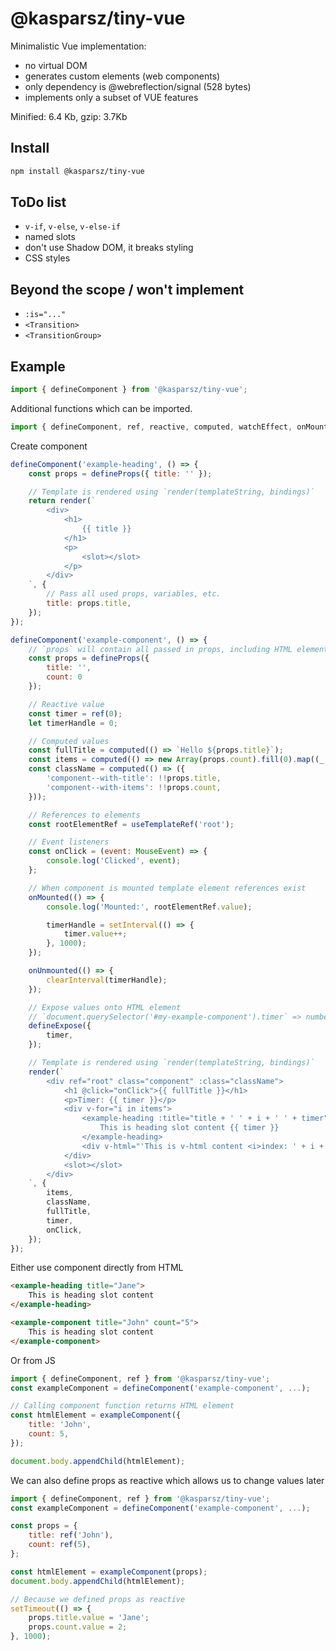 # @kasparsz/tiny-vue

Minimalistic Vue implementation:
* no virtual DOM
* generates custom elements (web components)
* only dependency is @webreflection/signal (528 bytes)
* implements only a subset of VUE features

Minified: 6.4 Kb, gzip: 3.7Kb

## Install 

```bash
npm install @kasparsz/tiny-vue
```

## ToDo list

* `v-if`, `v-else`, `v-else-if`
* named slots
* don't use Shadow DOM, it breaks styling
* CSS styles

## Beyond the scope / won't implement

* `:is="..."`
* `<Transition>`
* `<TransitionGroup>`

## Example

```js
import { defineComponent } from '@kasparsz/tiny-vue';
```

Additional functions which can be imported.

```js
import { defineComponent, ref, reactive, computed, watchEffect, onMounted, onUnmounted, useTemplateRef, defineProps, defineExpose, defineEmits, render } from '@kasparsz/tiny-vue';
```

Create component
```js
defineComponent('example-heading', () => {
    const props = defineProps({ title: '' });

    // Template is rendered using `render(templateString, bindings)`
    return render(`
        <div>
            <h1>
                {{ title }}
            </h1>
            <p>
                <slot></slot>
            </p>
        </div>
    `, {
        // Pass all used props, variables, etc.
        title: props.title,
    });
});
```

```js
defineComponent('example-component', () => {
    // `props` will contain all passed in props, including HTML element attributes
    const props = defineProps({
        title: '',
        count: 0
    });

    // Reactive value
    const timer = ref(0);
    let timerHandle = 0;

    // Computed values
    const fullTitle = computed(() => `Hello ${props.title}`);
    const items = computed(() => new Array(props.count).fill(0).map((_, i) => i));
    const className = computed(() => ({
        'component--with-title': !!props.title,
        'component--with-items': !!props.count,
    }));

    // References to elements
    const rootElementRef = useTemplateRef('root');

    // Event listeners
    const onClick = (event: MouseEvent) => {
        console.log('Clicked', event);
    };

    // When component is mounted template element references exist
    onMounted(() => {
        console.log('Mounted:', rootElementRef.value);

        timerHandle = setInterval(() => {
            timer.value++;
        }, 1000);
    });

    onUnmounted(() => {
        clearInterval(timerHandle);
    });

    // Expose values onto HTML element
    // `document.querySelector('#my-example-component').timer` => number
    defineExpose({
        timer,
    });

    // Template is rendered using `render(templateString, bindings)`
    render(`
        <div ref="root" class="component" :class="className">
            <h1 @click="onClick">{{ fullTitle }}</h1>
            <p>Timer: {{ timer }}</p>
            <div v-for="i in items">
                <example-heading :title="title + ' ' + i + ' ' + timer">
                    This is heading slot content {{ timer }}
                </example-heading>
                <div v-html="'This is v-html content <i>index: ' + i + '</i>, timer: <b>' + timer + '</b>'"></div>
            </div>
            <slot></slot>
        </div>
    `, {
        items,
        className,
        fullTitle,
        timer,
        onClick,
    });
});
```

Either use component directly from HTML

```html
<example-heading title="Jane">
    This is heading slot content
</example-heading>
```
```html
<example-component title="John" count="5">
    This is heading slot content
</example-component>
```

Or from JS

```js
import { defineComponent, ref } from '@kasparsz/tiny-vue';
const exampleComponent = defineComponent('example-component', ...);

// Calling component function returns HTML element
const htmlElement = exampleComponent({
    title: 'John',
    count: 5,
});

document.body.appendChild(htmlElement);
```

We can also define props as reactive which allows us to change values later

```js
import { defineComponent, ref } from '@kasparsz/tiny-vue';
const exampleComponent = defineComponent('example-component', ...);

const props = {
    title: ref('John'),
    count: ref(5),
};

const htmlElement = exampleComponent(props);
document.body.appendChild(htmlElement);

// Because we defined props as reactive
setTimeout(() => {
    props.title.value = 'Jane';
    props.count.value = 2;
}, 1000);
```
